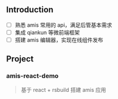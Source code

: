 ## Introduction

- [ ] 熟悉 amis 常用的 api，满足后管基本需求
- [ ] 集成 qiankun 等微前端框架
- [ ] 搭建 amis 编辑器，实现在线组件发布

## Project

### amis-react-demo

> 基于 react + rsbuild 搭建 amis 应用

